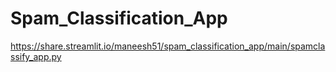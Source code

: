 # Spam_Classification_App

https://share.streamlit.io/maneesh51/spam_classification_app/main/spamclassify_app.py
